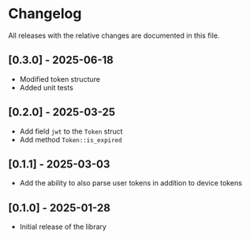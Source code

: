 # Changelog

All releases with the relative changes are documented in this file.

## [0.3.0] - 2025-06-18
- Modified token structure
- Added unit tests

## [0.2.0] - 2025-03-25
- Add field `jwt` to the `Token` struct
- Add method `Token::is_expired`

## [0.1.1] - 2025-03-03
- Add the ability to also parse user tokens in addition to device tokens

## [0.1.0] - 2025-01-28
- Initial release of the library
